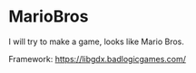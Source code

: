 # MarioBros
I will try to make a game, looks like Mario Bros.

Framework: https://libgdx.badlogicgames.com/
